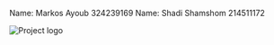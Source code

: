 Name: Markos Ayoub 324239169
Name: Shadi Shamshom 214511172

![Project logo](324239169_214511172-1.png)